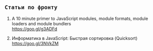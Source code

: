 ## `Статьи по фронту`

1. A 10 minute primer to JavaScript modules, module formats, module loaders and module bundlers<br>
https://goo.gl/g3ADFd

2. Информатика в JavaScript: Быстрая сортировка (Quicksort)<br>
https://goo.gl/3NVkZM